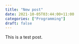 ```yaml
---
title: "New post"
date: 2021-10-05T03:44:00+11:00
categories: ["Programming"]
draft: false
---
```


This is a test post.
